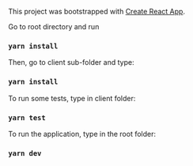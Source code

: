 This project was bootstrapped with [Create React App](https://github.com/facebook/create-react-app).


Go to root directory and run

### `yarn install`

Then, go to client sub-folder and type:

### `yarn install`

To run some tests, type in client folder:

### `yarn test`

To run the application, type in the root folder:

### `yarn dev`